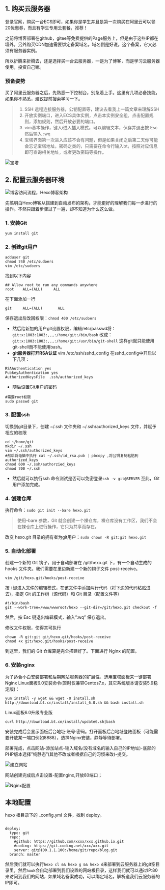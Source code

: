 ## 1. 购买云服务器

登录官网，购买一台ECS即可，如果你是学生并且是第一次购买在阿里云可以领20优惠券，而且有学生专用云套餐，推荐！

之前将博客部署在github，gitee等免费提供的Page服务上，但是由于这些IP都在墙外，另外购买CDN加速需要绑定备案域名，域名倒是好说，这个备案，它又必须有服务器实例。

所以折腾来折腾去，还是选择买一台云服务器，一是为了博客，而是学习云服务器使用，投资自己嘛。
### 预备姿势
买了阿里云服务器之后，先熟悉一下控制台，别急着上手。这里有几项必备技能，如果你不熟悉，建议提前搜索学习一下。
> 1. SSH 远程连接服务器，公钥配置等，建议去看我上一篇文章来理解SSH
> 2. 开放实例端口，进入ECS具体实例，点击本实例安全组，点击配置规则，添加规则，然后开放必要的端口。
> 3. vim基本操作，键入i进入插入模式，可以编辑文本，保存并退出按 Esc然后输入 :wq
> 4. 宝塔界面第一次进入应该不会有问题，但是如果关闭之后第二天你可能会忘记宝塔地址，密码之类的，只需要在命令行输入bt，按照对应信息即可查询相关地址，或者更改密码等操作。

![宝塔](https://i.loli.net/2020/05/21/qf8zljQnYo3ikUH.png)

## 2. 配置云服务器环境

![博客访问流程，Hexo博客架构](http://img.skyheng.com/picture/hexo/hexo_articlex.png)

先搞明白Hexo博客从搭建到自动发布的架构，才能更好的理解我们每一步进行的操作。不然只跟着步骤过了一遍，却不知道为什么这么做。



### 1. 安装Git

   ```bash
   yum install git
   
   ```
### 2. 创建git用户
  ```
  adduser git
  chmod 740 /etc/sudoers
  vim /etc/sudoers
  ```

找到以下内容

  ```
  ## Allow root to run any commands anywhere
  root    ALL=(ALL)     ALL
  ```

  在下面添加一行

  ```
  git     ALL=(ALL)       ALL
  ```

保存退出后改回权限：`chmod 400 /etc/sudoers`

- 然后给新加的用户git设置权限，编辑/etc/passwd将：`git:x:1003:1003:,,,:/home/git:/bin/bash` 改成：`git:x:1003:1003:,,,:/home/git:/usr/bin/git-shell` 这样git就只能使用git-shell而不能使用bash。
- **git服务器打开RSA认证**
  vim /etc/ssh/sshd_config
  在sshd_config中开启以下几项：

```
RSAAuthentication yes
PubkeyAuthentication yes
AuthorizedKeysFile  .ssh/authorized_keys
```

- 随后设置Git用户的密码

```
#需要root权限
sudo passwd git
```

### 3. 配置ssh

切换到git目录下，创建 ~/.ssh 文件夹和 ~/.ssh/authorized_keys 文件，并赋予相应的权限

```
cd ~/home/git
mkdir ~/.ssh
vim ~/.ssh/authorized_keys
#然后将电脑中执行 cat ~/.ssh/id_rsa.pub | pbcopy ,将公钥复制粘贴到authorized_keys
chmod 600 ~/.ssh/authorzied_keys
chmod 700 ~/.ssh
```

- 然后就可以执行ssh 命令测试是否可以免密登录`ssh -v git@SERVER` 至此，Git用户添加完成。



### 4. 创建仓库

执行命令：`sudo git init --bare hexo.git`

> 使用–bare 参数，Git 就会创建一个裸仓库，裸仓库没有工作区，我们不会在裸仓库上进行操作，它只为共享而存在。

改变 hexo.git 目录的拥有者为git用户：`sudo chown -R git:git hexo.git`

### 5. 自动化部署

创建一个新的 Git 钩子，用于自动部署在 /git/hexo.git 下，有一个自动生成的 hooks 文件夹。我们需要在里边新建一个新的钩子文件 post-receive。

```
vim /git/hexo.git/hooks/post-receive
```



按 i 键进入文件的编辑模式，在该文件中添加两行代码（将下边的代码粘贴进去)，指定 Git 的工作树（源代码）和 Git 目录（配置文件等）

```
#!/bin/bash
git --work-tree=/www/wwwroot/hexo --git-dir=/git/hexo.git checkout -f
```

然后，按 Esc 键退出编辑模式，输入”:wq” 保存退出。

修改文件权限，使得其可执行

```
chown -R git:git git/hexo.git/hooks/post-receive
chmod +x git/hexo.git/hooks/post-receive
```
到这里，我们的 Git 仓库算是完全搭建好了。下面进行 Nginx 的配置。
### 6. 安装nginx

为了适合小白安装部署和后期网站服务器的扩展性，选用宝塔面板来一键部署Nginx
Linux面板6.0安装命令(暂时仅兼容Centos7.x，其它系统版本请安装5.9稳定版)：

```
yum install -y wget && wget -O install.sh http://download.bt.cn/install/install_6.0.sh && bash install.sh
```

Linux面板6.0升级专业版

```
curl http://download.bt.cn/install/update6.sh|bash
```

安装完成后会显示面板后台地址·账号·密码。打开面板后台地址登陆面板（可能需要开放某一端口例如8888），选择Nginx安装，静静等待部署。

部署完成，点击网站-添加站点-输入域名(没有域名的输入自己的IP地址)-底部的PHP版本选择”纯静态”(其他不改或者根据自己的习惯来改)-提交。

![建立网站](https://cdn.jsdelivr.net/gh/Flionay/pic_bed@master/Upic/202005/I6vZyG.png)

网站创建完成后点击设置-配置nginx,开放80端口；

![Nginx配置](https://cdn.jsdelivr.net/gh/Flionay/pic_bed@master/Upic/202005/ewtdzB.png)

## 本地配置

hexo 根目录下的 _config.yml 文件，找到 deploy。

```

deploy:
  type: git
  repo: 
    #github: https://github.com/xxxx/xxx.github.io.git
    #coding: https://git.coding.net/xxx/xxx.git
    server: git@100.1.1.100:/home/git/repo/blog.git
  branch: master
```

然后我们就可以执行`hexo cl && hexo g && hexo d`来部署到云服务器上的git空目录里，然后`hook`会自动部署到我们设置的网站根目录，这样我们就可以通过IP:80来访问到我们的网站，如果域名备案成功，可以绑定域名，解析道我们云服务器的IP即可。

